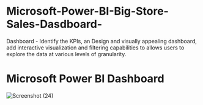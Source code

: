 # Microsoft-Power-BI-Big-Store-Sales-Dasdboard-
Dashboard - Identify the KPIs, an Design and visually appealing dashboard, add interactive visualization and filtering capabilities to allows users to explore the data at various levels of granularity.
# Microsoft Power BI Dashboard
![Screenshot (24)](https://github.com/erpankajstech/Microsoft-Power-BI-Big-Store-Sales-Dasdboard-/assets/151434641/1f9f168b-f71d-4dc2-a55d-c17e9c4399bf)
